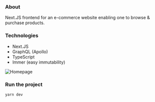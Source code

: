 
### About
Next.JS frontend for an e-commerce website enabling one to browse & purchase products.

### Technologies
- Next.JS
- GraphQL (Apollo)
- TypeScript
- Immer (easy immutability)

![Homepage](https://github.com/user-attachments/assets/8df882fe-9c2e-4a75-82e7-bbaa263ebf61)

### Run the project
```bash
yarn dev
```
